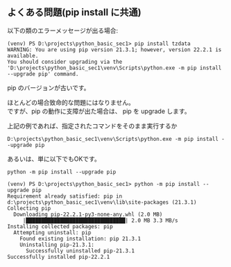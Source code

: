 ## よくある問題(pip install に共通)

以下の類のエラーメッセージが出る場合:

```shell
(venv) PS D:\projects\python_basic_sec1> pip install tzdata
WARNING: You are using pip version 21.3.1; however, version 22.2.1 is available.
You should consider upgrading via the 'D:\projects\python_basic_sec1\venv\Scripts\python.exe -m pip install --upgrade pip' command.
```

pip のバージョンが古いです。

ほとんどの場合致命的な問題にはなりません。  
ですが、pip の動作に支障が出た場合は、 pip を upgrade します。

上記の例であれば、指定されたコマンドをそのまま実行するか

```commandline
D:\projects\python_basic_sec1\venv\Scripts\python.exe -m pip install --upgrade pip
```

あるいは、単に以下でもOKです。

```commandline
python -m pip install --upgrade pip
```

```commandline
(venv) PS D:\projects\python_basic_sec1> python -m pip install --upgrade pip
Requirement already satisfied: pip in d:\projects\python_basic_sec1\venv\lib\site-packages (21.3.1)
Collecting pip
  Downloading pip-22.2.1-py3-none-any.whl (2.0 MB)
     |████████████████████████████████| 2.0 MB 3.3 MB/s            
Installing collected packages: pip
  Attempting uninstall: pip
    Found existing installation: pip 21.3.1
    Uninstalling pip-21.3.1:
      Successfully uninstalled pip-21.3.1
Successfully installed pip-22.2.1
```

